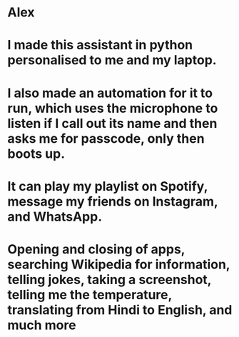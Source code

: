 # Alex
# I made this assistant in python personalised to me and my laptop.
# I also made an automation for it to run, which uses the  microphone to listen if I call out its name and then asks me for passcode, only then boots up.
# It can play my playlist on Spotify, message my friends on Instagram, and WhatsApp.
# Opening and closing of apps, searching Wikipedia for information, telling jokes, taking a screenshot, telling me the temperature, translating from Hindi to English, and much more
#
